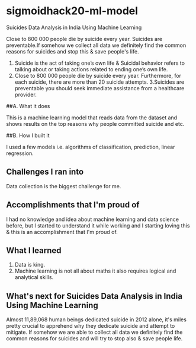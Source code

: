 # sigmoidhack20-ml-model
Suicides Data Analysis in India Using Machine Learning

Close to 800 000 people die by suicide every year. Suicides are preventable.If somehow we collect all data we definitely find the common reasons for suicides and stop this & save people's life.

1. Suicide is the act of taking one’s own life & Suicidal behavior refers to talking about or taking actions related to ending one’s own life.
2. Close to 800 000 people die by suicide every year. Furthermore, for each suicide, there are more than 20 suicide attempts.
3.Suicides are preventable you should seek immediate assistance from a healthcare provider.

##A. What it does

This is a machine learning model that reads data from the dataset and shows results on the top reasons why people committed suicide and etc.

##B. How I built it

I used a few models i.e. algorithms of classification, prediction, linear regression.

## Challenges I ran into

Data collection is the biggest challenge for me.

## Accomplishments that I'm proud of

I had no knowledge and idea about machine learning and data science before, but I started to understand it while working and I starting loving this & this is an accomplishment that I'm proud of.

## What I learned

1. Data is king.
2. Machine learning is not all about maths it also requires logical and analytical skills.

## What's next for Suicides Data Analysis in India Using Machine Learning

Almost 11,89,068 human beings dedicated suicide in 2012 alone, it's miles pretty crucial to apprehend why they dedicate suicide and attempt to mitigate.
If somehow we are able to collect all data we definitely find the common reasons for suicides and will try to stop also & save people life.
